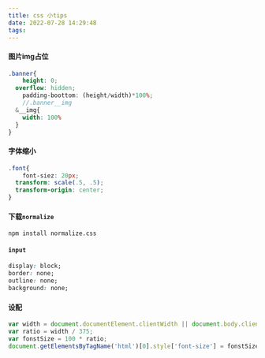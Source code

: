 ```yaml
---
title: css 小tips
date: 2022-07-28 14:29:48
tags:
---
```


#### 图片img占位

```scss
.banner{
	height: 0;
  overflow: hidden;
	padding-boottom: (height/width)*100%;
	//.banner__img
  &__img{
    width: 100%
  }
}
```

#### 字体缩小

```scss
.font{
	font-siez: 20px;
  transform: scale(.5, .5);
  transform-origin: center;
}
```

#### 下载`normalize`

```
npm install normalize.css
```

#### `input`

```css
display: block;
border: none;
outline: none;
background: none;
```

#### 设配

```js
var width = document.documentElement.clientWidth || document.body.clientWidth;
var ratio = width / 375;
var fonstSize = 100 * ratio;
document.getElementsByTagName('html')[0].style['font-size'] = fonstSize + 'px';
```

